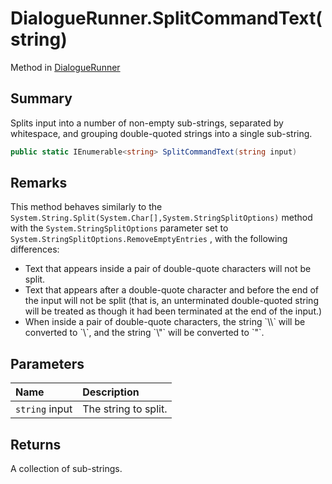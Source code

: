 # DialogueRunner.SplitCommandText(string)

Method in [DialogueRunner](/docs/api/csharp/yarn.unity.dialoguerunner.md)

## Summary


Splits input into a number of non-empty sub-strings, separated by
whitespace, and grouping double-quoted strings into a single
sub-string.


```csharp
public static IEnumerable<string> SplitCommandText(string input)
```

## Remarks


This method behaves similarly to the  `System.String.Split(System.Char[],System.StringSplitOptions)`  method with the  `System.StringSplitOptions`  parameter set to  `System.StringSplitOptions.RemoveEmptyEntries` , with the following
differences:

<ul type="bullet">
<li>Text that appears inside a pair of double-quote characters
will not be split.</li>
<li>Text that appears after a double-quote character and before
the end of the input will not be split (that is, an unterminated
double-quoted string will be treated as though it had been
terminated at the end of the input.)</li>
<li>When inside a pair of double-quote characters, the string
`\\` will be converted to `\`, and the string `\"`
will be converted to `"`.</li>
</ul>

## Parameters

|Name|Description|
|:---|:---|
|`string` input|The string to split.|

## Returns

A collection of sub-strings.

